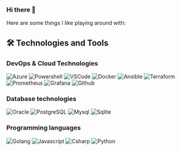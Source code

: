 ### Hi there 👋

<!--
**rlawre/rlawre** is a ✨ _special_ ✨ repository because its `README.md` (this file) appears on your GitHub profile.

Here are some ideas to get you started:

- 🔭 I’m currently working on ...
- 🌱 I’m currently learning ...
- 👯 I’m looking to collaborate on ...
- 🤔 I’m looking for help with ...
- 💬 Ask me about ...
- 📫 How to reach me: ...
- 😄 Pronouns: ...
- ⚡ Fun fact: ...
-->
Here are some things I like playing around with:

## 🛠️ Technologies and Tools

### DevOps & Cloud Technologies

<p>

  <img alt="Azure" src="https://img.shields.io/badge/Microsoft_Azure-0089D6?style=flat&logo=microsoft-azure&logoColor=white" />  
 <img alt="Powershell" src="https://img.shields.io/badge/Powershell-2CA5E0?style=flat&logo=powershell&logoColor=white" />
  <img alt="VSCode" src="https://img.shields.io/badge/-VSCode-007ACC?style=flat&logo=visual-studio-code&logoColor=white" />  
  <img alt="Docker" src="https://img.shields.io/badge/-Docker-2496ED?style=flat&logo=docker&logoColor=white" />
  <img alt="Ansible" src="https://img.shields.io/badge/-Ansible-EE0000?style=flat&logo=ansible&logoColor=white" />
  <img alt="Terraform" src="https://img.shields.io/badge/-Terraform-7B42BC?style=flat&logo=terraform&logoColor=white" />
  <img alt="Prometheus" src="https://img.shields.io/badge/-Prometheus-E6522C?style=flat&logo=prometheus&logoColor=white" />
  <img alt="Grafana" src="https://img.shields.io/badge/-Grafana-F46800?style=flat&logo=grafana&logoColor=white" />
   <img alt="Github" src="https://img.shields.io/badge/github-%23121011.svg?style=flat&logo=github&logoColor=white" />
</p>

### Database technologies

<p>
  <img alt="Oracle" src="https://img.shields.io/badge/Oracle-F80000?style=flat&logo=oracle&logoColor=black" />
    <img alt="PostgreSQL" src="https://img.shields.io/badge/PostgreSQL-316192?style=flat&logo=postgresql&logoColor=white" />
   <img alt="Mysql" src="https://img.shields.io/badge/MySQL-00000F?style=flat&logo=mysql&logoColor=white" />
  <img alt="Sqlite" src="https://img.shields.io/badge/sqlite-%2307405e.svg?style=flat&logo=sqlite&logoColor=white" />
</p>

### Programming languages

<p>
<img alt="Golang" src="https://img.shields.io/badge/go-%2300ADD8.svg?style=flat&logo=go&logoColor=white" />
<img alt="Javascript" src="https://img.shields.io/badge/javascript-%23323330.svg?style=flat&logo=javascript&logoColor=%23F7DF1E" />
<img alt="Csharp" src="https://img.shields.io/badge/c%23-%23239120.svg?style=flat&logo=c-sharp&logoColor=white" />
<img alt="Python" src="https://img.shields.io/badge/python-3670A0?style=flat&logo=python&logoColor=ffdd54" />
</p>
